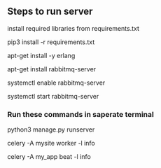 ## Steps to run server

install required libraries from requirements.txt

pip3 install -r requirements.txt

apt-get install -y erlang

apt-get install rabbitmq-server

systemctl enable rabbitmq-server

systemctl start rabbitmq-server

### Run these commands in saperate terminal

python3 manage.py runserver

celery -A mysite worker -l info

celery -A my_app beat -l info
